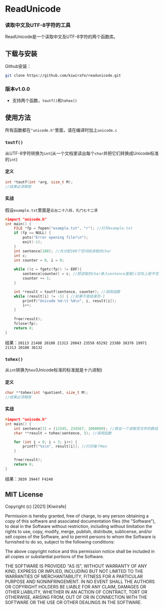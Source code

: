 # ReadUnicode

### 读取中文及UTF-8字符的工具
ReadUnicode是一个读取中文及UTF-8字符的两个函数库。

## 下载与安装
Github安装：
```sh
git clone https://github.com/kiwirafe/readunicode.git
```

### 版本v1.0.0
  - 支持两个函数，`toutf()`和`tohex()`

## 使用方法
所有函数都在`"unicode.h"`里面，请在编译时加上`unicode.c`

### `toutf()`
从UTF-8字符转换为`int`(从一个文档里读出每个`char`并把它们转换成Unicode标准的`int`)
#### 定义
```c
int *toutf(int *arg, size_t M);
//结果必须释放
```
#### 实战
假设`example.txt`里面是`云台二十八将，孔门七十二贤`
```c
#import "unicode.h"
int main() {
    FILE *fp = fopen("example.txt", "r"); //打开example.txt
    if (fp == NULL) {
        puts("Error opening file!\n");
        exit(-1);
    }
    int sentence[100]; //先分配100个空间给读取的char
    int c;
    int counter = 0, i = 0;
    
    while ((c = fgetc(fp)) != EOF){
        sentence[counter] = c; //把读取的char录入sentence里面(c实际上是不完整的Unicode)
        counter += 1;
    }

    int *result = toutf(sentence, counter); //调用函数
    while (result[i] != -1) { //如果不是结束符-1
        printf("Unicode %d:\t %d\n", i, result[i]);
        i++;
    }
   
    free(result);
    fclose(fp); 
    return 0;
}
```
结果：`20113 21488 20108 21313 20843 23558 65292 23380 38376 19971 21313 20108 36132`

### `tohex()`
从`int`转换为`hex`(Unicode标准的标准就是十六进制)
#### 定义
```c
char **tohex(int *quotient, size_t M);
//结果必须释放
```
#### 实战
```c
#import "unicode.h"
int main() {
    int sentence[3] = {12345, 234567, 1000000}; //假设一个读取完文件的数组
    char **result = tohex(sentence, 3); //调用函数

    for (int i = 0; i < 3; i++) {
        printf("%s\n", result[i]); //打印每个Hex
    }

    free(result); 
    return 0;
}
```
结果：`3039 39447 F4240`

## MIT License
Copyright (c) [2021] [Kiwirafe]

Permission is hereby granted, free of charge, to any person obtaining a copy
of this software and associated documentation files (the "Software"), to deal
in the Software without restriction, including without limitation the rights
to use, copy, modify, merge, publish, distribute, sublicense, and/or sell
copies of the Software, and to permit persons to whom the Software is
furnished to do so, subject to the following conditions:

The above copyright notice and this permission notice shall be included in all
copies or substantial portions of the Software.

THE SOFTWARE IS PROVIDED "AS IS", WITHOUT WARRANTY OF ANY KIND, EXPRESS OR
IMPLIED, INCLUDING BUT NOT LIMITED TO THE WARRANTIES OF MERCHANTABILITY,
FITNESS FOR A PARTICULAR PURPOSE AND NONINFRINGEMENT. IN NO EVENT SHALL THE
AUTHORS OR COPYRIGHT HOLDERS BE LIABLE FOR ANY CLAIM, DAMAGES OR OTHER
LIABILITY, WHETHER IN AN ACTION OF CONTRACT, TORT OR OTHERWISE, ARISING FROM,
OUT OF OR IN CONNECTION WITH THE SOFTWARE OR THE USE OR OTHER DEALINGS IN THE
SOFTWARE.